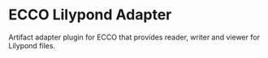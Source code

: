 
# ECCO Lilypond Adapter

Artifact adapter plugin for ECCO that provides reader, writer and viewer for Lilypond files.

